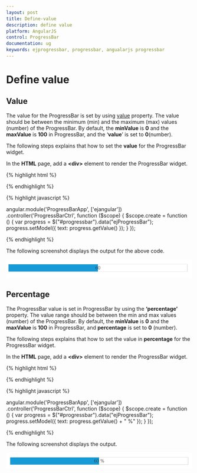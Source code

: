 ```yaml
---
layout: post
title: Define-value
description: define value
platform: AngularJS
control: ProgressBar
documentation: ug
keywords: ejprogressbar, progressbar, angualarjs progressbar
---
```


# Define value

## Value

The value for the ProgressBar is set by using [value](https://help.syncfusion.com/api/js/ejprogressbar#members:value) property. The value should be between the minimum (min) and the maximum (max) values (number) of the ProgressBar. By default, the **minValue** is **0** and the **maxValue** is **100** in ProgressBar, and the ‘**value**’ is set to **0**(number).

The following steps explains that how to set the **value** for the ProgressBar widget.

 In the **HTML** page, add a **&lt;div&gt;** element to render the ProgressBar widget.

{% highlight html %}

<div class="control">
    <div id="progressbar" ej-progressbar e-minvalue="40" e-maxvalue="80" e-value="60" e-height="20" e-width="500" e-create="create"></div>
</div>

{% endhighlight %}

{% highlight javascript %}

angular.module('ProgressBarApp', ['ejangular'])
.controller('ProgressBarCtrl', function ($scope) {
    $scope.create = function () {
        var progress = $("#progressbar").data("ejProgressBar");
        progress.setModel({ text: progress.getValue() });
    }
});

{% endhighlight %}


The following screenshot displays the output for the above code.

![](Define-value_images/Define-value_img1.png) 



##  Percentage

The ProgressBar value is set in ProgressBar by using the **‘percentage’** property. The value range should be between the min and max values (number) of the ProgressBar. By default, the **minValue** is **0** and the **maxValue** is **100** in ProgressBar, and **percentage** is set to **0** (number).

The following steps explains that how to set the value in **percentage** for the ProgressBar widget. 

In the **HTML** page, add a **&lt;div&gt;** element to render the ProgressBar widget.

{% highlight html %}

   <div class="control">
    <div id="progressbar" ej-progressbar e-minvalue="40" e-maxvalue="80" e-value="60" e-height="20" e-width="500" e-create="create"></div>
   </div>

{% endhighlight %}

{% highlight javascript %}

angular.module('ProgressBarApp', ['ejangular'])
.controller('ProgressBarCtrl', function ($scope) {
    $scope.create = function () {
        var progress = $("#progressbar").data("ejProgressBar");
        progress.setModel({ text: progress.getValue() + " %" });
    }
});       

{% endhighlight %}

The following screenshot displays the output.

![](Define-value_images/Define-value_img2.png)